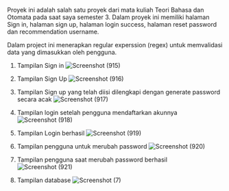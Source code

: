 Proyek ini adalah salah satu proyek dari mata kuliah Teori Bahasa dan Otomata pada saat saya semester 3.
Dalam proyek ini memiliki halaman Sign in, halaman sign up, halaman login success, halaman reset password dan recommendation username. 

Dalam project ini menerapkan regular experssion (regex) untuk memvalidasi data yang dimasukkan oleh pengguna.

1. Tampilan Sign in
![Screenshot (915)](https://user-images.githubusercontent.com/75289528/204465681-d1fd0051-0db1-4db4-9663-ea67209965f5.png)

2. Tampilan Sign Up
![Screenshot (916)](https://user-images.githubusercontent.com/75289528/204465742-b19a4921-b493-4d36-a194-e7d5b4737420.png)

3. Tampilan Sign up yang telah diisi dilengkapi dengan generate password secara acak
![Screenshot (917)](https://user-images.githubusercontent.com/75289528/204465750-706b334c-ce8e-4206-bf9d-98bfddb52444.png)

4. Tampilan login setelah pengguna mendaftarkan akunnya
![Screenshot (918)](https://user-images.githubusercontent.com/75289528/204465753-016e0e66-de78-4550-90b7-1c00ffe9e1aa.png)

5. Tampilan Login berhasil
![Screenshot (919)](https://user-images.githubusercontent.com/75289528/204465759-1edc176e-2ba1-4b29-9168-f0b2a200e016.png)

6. Tampilan pengguna untuk merubah password
![Screenshot (920)](https://user-images.githubusercontent.com/75289528/204465766-b149521d-9bca-4dcf-a44b-fa9b1d41ab42.png)

7. Tampilan pengguna saat merubah password berhasil
![Screenshot (921)](https://user-images.githubusercontent.com/75289528/204465769-6163a6aa-8549-463a-abb7-a9995a7be518.png)

8. Tampilan database
![Screenshot (7)](https://user-images.githubusercontent.com/75289528/204469523-f51af33e-cde8-4879-917c-ab5f9093a02e.png)


